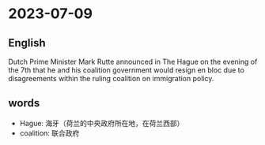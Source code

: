 # 2023-07-09

## English
Dutch Prime Minister Mark Rutte
announced in The Hague on the evening of
the 7th that he and his coalition
government would resign en bloc due to
disagreements within the ruling coalition
on immigration policy.

## words
* Hague: 海牙（荷兰的中央政府所在地，在荷兰西部）
* coalition: 联合政府
